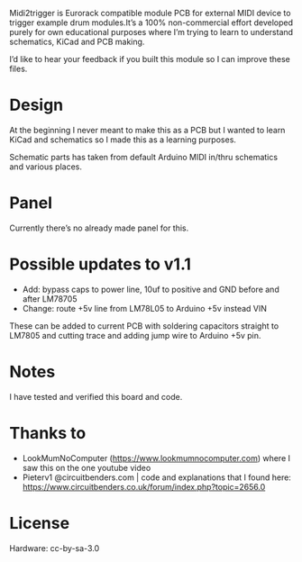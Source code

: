 Midi2trigger is Eurorack compatible module PCB for external MIDI device to trigger example drum modules.It’s a 100% non-commercial effort developed purely for own educational purposes where I’m trying to learn to understand schematics, KiCad and PCB making.

I’d like to hear your feedback if you built this module so I can improve these files.

# Design
At the beginning I never meant to make this as a PCB but I wanted to learn KiCad and schematics so I made this as a learning purposes.

Schematic parts has taken from default Arduino MIDI in/thru schematics and various places.

# Panel
Currently there’s no already made panel for this.

# Possible updates to v1.1
- Add: bypass caps to power line, 10uf to positive and GND before and after LM78705
- Change: route +5v line from LM78L05 to Arduino +5v instead VIN

These can be added to current PCB with soldering capacitors straight to LM7805 and cutting trace and adding jump wire to Arduino +5v pin.

# Notes
I have tested and verified this board and code.

# Thanks to
- LookMumNoComputer (https://www.lookmumnocomputer.com) where I saw this on the one youtube video
- Pieterv1 @circuitbenders.com | code and explanations that I found here: https://www.circuitbenders.co.uk/forum/index.php?topic=2656.0 

# License
Hardware: cc-by-sa-3.0
